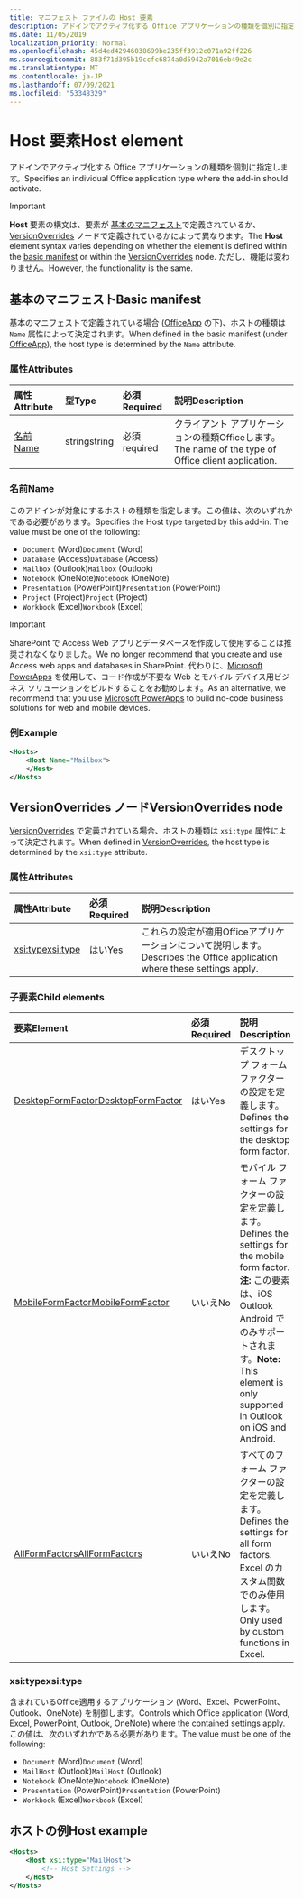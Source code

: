 ```yaml
---
title: マニフェスト ファイルの Host 要素
description: アドインでアクティブ化する Office アプリケーションの種類を個別に指定します。
ms.date: 11/05/2019
localization_priority: Normal
ms.openlocfilehash: 45d4ed42946038699be235ff3912c071a92ff226
ms.sourcegitcommit: 883f71d395b19ccfc6874a0d5942a7016eb49e2c
ms.translationtype: MT
ms.contentlocale: ja-JP
ms.lasthandoff: 07/09/2021
ms.locfileid: "53348329"
---
```

# <a name="host-element"></a><span data-ttu-id="baf98-103">Host 要素</span><span class="sxs-lookup"><span data-stu-id="baf98-103">Host element</span></span>

<span data-ttu-id="baf98-104">アドインでアクティブ化する Office アプリケーションの種類を個別に指定します。</span><span class="sxs-lookup"><span data-stu-id="baf98-104">Specifies an individual Office application type where the add-in should activate.</span></span>

> [!IMPORTANT]
> <span data-ttu-id="baf98-105">**Host** 要素の構文は、要素が [基本のマニフェスト](#basic-manifest)で定義されているか、[VersionOverrides](#versionoverrides-node) ノードで定義されているかによって異なります。</span><span class="sxs-lookup"><span data-stu-id="baf98-105">The **Host** element syntax varies depending on whether the element is defined within the [basic manifest](#basic-manifest) or within the [VersionOverrides](#versionoverrides-node) node.</span></span> <span data-ttu-id="baf98-106">ただし、機能は変わりません。</span><span class="sxs-lookup"><span data-stu-id="baf98-106">However, the functionality is the same.</span></span>  

## <a name="basic-manifest"></a><span data-ttu-id="baf98-107">基本のマニフェスト</span><span class="sxs-lookup"><span data-stu-id="baf98-107">Basic manifest</span></span>

<span data-ttu-id="baf98-108">基本のマニフェストで定義されている場合 ([OfficeApp](officeapp.md) の下)、ホストの種類は `Name` 属性によって決定されます。</span><span class="sxs-lookup"><span data-stu-id="baf98-108">When defined in the basic manifest (under [OfficeApp](officeapp.md)), the host type is determined by the `Name` attribute.</span></span>

### <a name="attributes"></a><span data-ttu-id="baf98-109">属性</span><span class="sxs-lookup"><span data-stu-id="baf98-109">Attributes</span></span>

| <span data-ttu-id="baf98-110">属性</span><span class="sxs-lookup"><span data-stu-id="baf98-110">Attribute</span></span>     | <span data-ttu-id="baf98-111">型</span><span class="sxs-lookup"><span data-stu-id="baf98-111">Type</span></span>   | <span data-ttu-id="baf98-112">必須</span><span class="sxs-lookup"><span data-stu-id="baf98-112">Required</span></span> | <span data-ttu-id="baf98-113">説明</span><span class="sxs-lookup"><span data-stu-id="baf98-113">Description</span></span>                                      |
|:--------------|:-------|:---------|:-------------------------------------------------|
| [<span data-ttu-id="baf98-114">名前</span><span class="sxs-lookup"><span data-stu-id="baf98-114">Name</span></span>](#name) | <span data-ttu-id="baf98-115">string</span><span class="sxs-lookup"><span data-stu-id="baf98-115">string</span></span> | <span data-ttu-id="baf98-116">必須</span><span class="sxs-lookup"><span data-stu-id="baf98-116">required</span></span> | <span data-ttu-id="baf98-117">クライアント アプリケーションの種類Officeします。</span><span class="sxs-lookup"><span data-stu-id="baf98-117">The name of the type of Office client application.</span></span> |

### <a name="name"></a><span data-ttu-id="baf98-118">名前</span><span class="sxs-lookup"><span data-stu-id="baf98-118">Name</span></span>

<span data-ttu-id="baf98-p102">このアドインが対象にするホストの種類を指定します。この値は、次のいずれかである必要があります。</span><span class="sxs-lookup"><span data-stu-id="baf98-p102">Specifies the Host type targeted by this add-in. The value must be one of the following:</span></span>

- <span data-ttu-id="baf98-121">`Document` (Word)</span><span class="sxs-lookup"><span data-stu-id="baf98-121">`Document` (Word)</span></span>
- <span data-ttu-id="baf98-122">`Database` (Access)</span><span class="sxs-lookup"><span data-stu-id="baf98-122">`Database` (Access)</span></span>
- <span data-ttu-id="baf98-123">`Mailbox` (Outlook)</span><span class="sxs-lookup"><span data-stu-id="baf98-123">`Mailbox` (Outlook)</span></span>
- <span data-ttu-id="baf98-124">`Notebook` (OneNote)</span><span class="sxs-lookup"><span data-stu-id="baf98-124">`Notebook` (OneNote)</span></span>
- <span data-ttu-id="baf98-125">`Presentation` (PowerPoint)</span><span class="sxs-lookup"><span data-stu-id="baf98-125">`Presentation` (PowerPoint)</span></span>
- <span data-ttu-id="baf98-126">`Project` (Project)</span><span class="sxs-lookup"><span data-stu-id="baf98-126">`Project` (Project)</span></span>
- <span data-ttu-id="baf98-127">`Workbook` (Excel)</span><span class="sxs-lookup"><span data-stu-id="baf98-127">`Workbook` (Excel)</span></span>

> [!IMPORTANT]
> <span data-ttu-id="baf98-128">SharePoint で Access Web アプリとデータベースを作成して使用することは推奨されなくなりました。</span><span class="sxs-lookup"><span data-stu-id="baf98-128">We no longer recommend that you create and use Access web apps and databases in SharePoint.</span></span> <span data-ttu-id="baf98-129">代わりに、[Microsoft PowerApps](https://powerapps.microsoft.com/) を使用して、コード作成が不要な Web とモバイル デバイス用ビジネス ソリューションをビルドすることをお勧めします。</span><span class="sxs-lookup"><span data-stu-id="baf98-129">As an alternative, we recommend that you use [Microsoft PowerApps](https://powerapps.microsoft.com/) to build no-code business solutions for web and mobile devices.</span></span>

### <a name="example"></a><span data-ttu-id="baf98-130">例</span><span class="sxs-lookup"><span data-stu-id="baf98-130">Example</span></span>

```xml
<Hosts>
    <Host Name="Mailbox">
    </Host>
</Hosts>
```

## <a name="versionoverrides-node"></a><span data-ttu-id="baf98-131">VersionOverrides ノード</span><span class="sxs-lookup"><span data-stu-id="baf98-131">VersionOverrides node</span></span>

<span data-ttu-id="baf98-132">[VersionOverrides](versionoverrides.md) で定義されている場合、ホストの種類は `xsi:type` 属性によって決定されます。</span><span class="sxs-lookup"><span data-stu-id="baf98-132">When defined in [VersionOverrides](versionoverrides.md), the host type is determined by the `xsi:type` attribute.</span></span>

### <a name="attributes"></a><span data-ttu-id="baf98-133">属性</span><span class="sxs-lookup"><span data-stu-id="baf98-133">Attributes</span></span>

|  <span data-ttu-id="baf98-134">属性</span><span class="sxs-lookup"><span data-stu-id="baf98-134">Attribute</span></span>  |  <span data-ttu-id="baf98-135">必須</span><span class="sxs-lookup"><span data-stu-id="baf98-135">Required</span></span>  |  <span data-ttu-id="baf98-136">説明</span><span class="sxs-lookup"><span data-stu-id="baf98-136">Description</span></span>  |
|:-----|:-----|:-----|
|  [<span data-ttu-id="baf98-137">xsi:type</span><span class="sxs-lookup"><span data-stu-id="baf98-137">xsi:type</span></span>](#xsitype)  |  <span data-ttu-id="baf98-138">はい</span><span class="sxs-lookup"><span data-stu-id="baf98-138">Yes</span></span>  | <span data-ttu-id="baf98-139">これらの設定が適用Officeアプリケーションについて説明します。</span><span class="sxs-lookup"><span data-stu-id="baf98-139">Describes the Office application where these settings apply.</span></span>|

### <a name="child-elements"></a><span data-ttu-id="baf98-140">子要素</span><span class="sxs-lookup"><span data-stu-id="baf98-140">Child elements</span></span>

|  <span data-ttu-id="baf98-141">要素</span><span class="sxs-lookup"><span data-stu-id="baf98-141">Element</span></span> |  <span data-ttu-id="baf98-142">必須</span><span class="sxs-lookup"><span data-stu-id="baf98-142">Required</span></span>  |  <span data-ttu-id="baf98-143">説明</span><span class="sxs-lookup"><span data-stu-id="baf98-143">Description</span></span>  |
|:-----|:-----|:-----|
|  [<span data-ttu-id="baf98-144">DesktopFormFactor</span><span class="sxs-lookup"><span data-stu-id="baf98-144">DesktopFormFactor</span></span>](desktopformfactor.md)    |  <span data-ttu-id="baf98-145">はい</span><span class="sxs-lookup"><span data-stu-id="baf98-145">Yes</span></span>   |  <span data-ttu-id="baf98-146">デスクトップ フォーム ファクターの設定を定義します。</span><span class="sxs-lookup"><span data-stu-id="baf98-146">Defines the settings for the desktop form factor.</span></span> |
|  [<span data-ttu-id="baf98-147">MobileFormFactor</span><span class="sxs-lookup"><span data-stu-id="baf98-147">MobileFormFactor</span></span>](mobileformfactor.md)    |  <span data-ttu-id="baf98-148">いいえ</span><span class="sxs-lookup"><span data-stu-id="baf98-148">No</span></span>   |  <span data-ttu-id="baf98-149">モバイル フォーム ファクターの設定を定義します。</span><span class="sxs-lookup"><span data-stu-id="baf98-149">Defines the settings for the mobile form factor.</span></span> <span data-ttu-id="baf98-150">**注:** この要素は、iOS Outlook Android でのみサポートされます。</span><span class="sxs-lookup"><span data-stu-id="baf98-150">**Note:** This element is only supported in Outlook on iOS and Android.</span></span> |
|  [<span data-ttu-id="baf98-151">AllFormFactors</span><span class="sxs-lookup"><span data-stu-id="baf98-151">AllFormFactors</span></span>](allformfactors.md)    |  <span data-ttu-id="baf98-152">いいえ</span><span class="sxs-lookup"><span data-stu-id="baf98-152">No</span></span>   |  <span data-ttu-id="baf98-153">すべてのフォーム ファクターの設定を定義します。</span><span class="sxs-lookup"><span data-stu-id="baf98-153">Defines the settings for all form factors.</span></span> <span data-ttu-id="baf98-154">Excel のカスタム関数でのみ使用します。</span><span class="sxs-lookup"><span data-stu-id="baf98-154">Only used by custom functions in Excel.</span></span> |

### <a name="xsitype"></a><span data-ttu-id="baf98-155">xsi:type</span><span class="sxs-lookup"><span data-stu-id="baf98-155">xsi:type</span></span>

<span data-ttu-id="baf98-156">含まれているOffice適用するアプリケーション (Word、Excel、PowerPoint、Outlook、OneNote) を制御します。</span><span class="sxs-lookup"><span data-stu-id="baf98-156">Controls which Office application (Word, Excel, PowerPoint, Outlook, OneNote) where the contained settings apply.</span></span> <span data-ttu-id="baf98-157">この値は、次のいずれかである必要があります。</span><span class="sxs-lookup"><span data-stu-id="baf98-157">The value must be one of the following:</span></span>

- <span data-ttu-id="baf98-158">`Document` (Word)</span><span class="sxs-lookup"><span data-stu-id="baf98-158">`Document` (Word)</span></span>
- <span data-ttu-id="baf98-159">`MailHost` (Outlook)</span><span class="sxs-lookup"><span data-stu-id="baf98-159">`MailHost` (Outlook)</span></span>
- <span data-ttu-id="baf98-160">`Notebook` (OneNote)</span><span class="sxs-lookup"><span data-stu-id="baf98-160">`Notebook` (OneNote)</span></span>
- <span data-ttu-id="baf98-161">`Presentation` (PowerPoint)</span><span class="sxs-lookup"><span data-stu-id="baf98-161">`Presentation` (PowerPoint)</span></span>
- <span data-ttu-id="baf98-162">`Workbook` (Excel)</span><span class="sxs-lookup"><span data-stu-id="baf98-162">`Workbook` (Excel)</span></span>

## <a name="host-example"></a><span data-ttu-id="baf98-163">ホストの例</span><span class="sxs-lookup"><span data-stu-id="baf98-163">Host example</span></span>

```xml
<Hosts>
    <Host xsi:type="MailHost">
        <!-- Host Settings -->
    </Host>
</Hosts>
```
